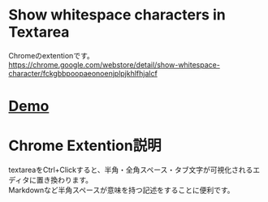 ﻿# Show whitespace characters in Textarea
Chromeのextentionです。  
https://chrome.google.com/webstore/detail/show-whitespace-character/fckgbbpoopaeonoenjplpjkhlfhjalcf

# [Demo](http://ota-meshi.github.io/chromeextension_show-whitespace-characters-in-Textarea/#demo)


# Chrome Extention説明
textareaをCtrl+Clickすると、半角・全角スペース・タブ文字が可視化されるエディタに置き換わります。  
Markdownなど半角スペースが意味を持つ記述をすることに便利です。  
